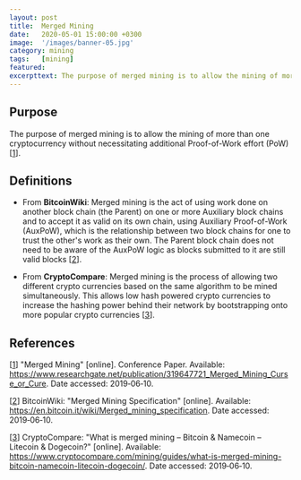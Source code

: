 ```yaml
---
layout: post
title:  Merged Mining
date:   2020-05-01 15:00:00 +0300
image:  '/images/banner-05.jpg'
category: mining
tags:   [mining]
featured:
excerpttext: The purpose of merged mining is to allow the mining of more than one cryptocurrency without necessitating additional Proof-of-Work effort.
---
```


## Purpose

The purpose of merged mining is to allow the mining of more than one cryptocurrency without necessitating additional
Proof-of-Work effort (PoW) [[1]].

## Definitions

- From **BitcoinWiki**: Merged mining is the act of using work done on another block chain (the Parent) on one or more Auxiliary block chains and to accept it as valid on its own chain, using Auxiliary Proof-of-Work (AuxPoW), which is the relationship between two block chains for one to trust the other's work as their own. The Parent block chain does not need to be aware of the AuxPoW logic as blocks submitted to it are still valid blocks [[2]].

- From **CryptoCompare**: Merged mining is the process of allowing two different crypto currencies based on the same algorithm to be mined simultaneously. This allows low hash powered crypto currencies to increase the hashing power behind their network by bootstrapping onto more popular crypto currencies [[3]].


## References

[[1]] "Merged Mining" [online]. Conference Paper.
Available: <https://www.researchgate.net/publication/319647721_Merged_Mining_Curse_or_Cure>. Date accessed: 2019&#8209;06&#8209;10.

[1]: https://www.researchgate.net/publication/319647721_Merged_Mining_Curse_or_Cure
"Merged Mining"

[[2]] BitcoinWiki: "Merged Mining Specification" [online].
Available: <https://en.bitcoin.it/wiki/Merged_mining_specification>.
Date accessed: 2019&#8209;06&#8209;10.

[2]: https://en.bitcoin.it/wiki/Merged_mining_specification
"Merged Mining Specification"

[[3]] CryptoCompare: "What is merged mining – Bitcoin & Namecoin – Litecoin & Dogecoin?" [online].
Available: <https://www.cryptocompare.com/mining/guides/what-is-merged-mining-bitcoin-namecoin-litecoin-dogecoin/>.
Date accessed: 2019&#8209;06&#8209;10.

[3]: https://www.cryptocompare.com/mining/guides/what-is-merged-mining-bitcoin-namecoin-litecoin-dogecoin/
"What is Merged Mining –
Bitcoin & Namecoin –
Litecoin & Dogecoin?"
